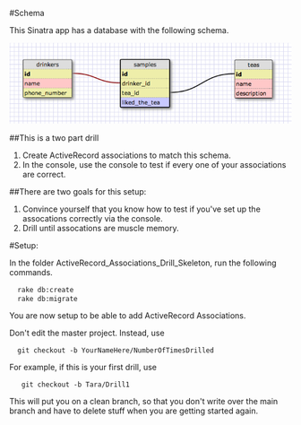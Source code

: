 #Schema

This Sinatra app has a database with the following schema. 

![](README_imgs/schema.png)

##This is a two part drill 

1. Create ActiveRecord associations to match this schema. 
2. In the console, use the console to test if every one of your associations are correct. 

##There are two goals for this setup:
1. Convince yourself that you know how to test if you've set up the assocations correctly via the console.
2. Drill until assocations are muscle memory. 



#Setup: 

In the folder ActiveRecord_Associations_Drill_Skeleton, run the following commands.

```
  rake db:create
  rake db:migrate
```

You are now setup to be able to add ActiveRecord Associations. 


Don't edit the master project.  Instead, use

```
  git checkout -b YourNameHere/NumberOfTimesDrilled
```

For example, if this is your first drill, use

```
   git checkout -b Tara/Drill1
```

This will put you on a clean branch, so that you don't write over the main branch and have to delete stuff when you are getting started again. 